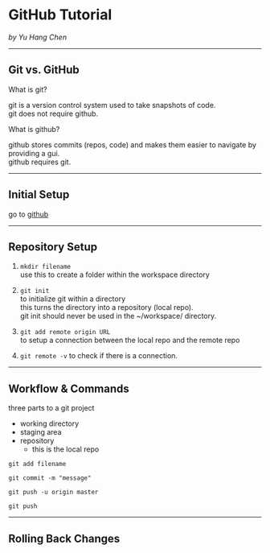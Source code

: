 # GitHub Tutorial

_by Yu Hang Chen_

---
## Git vs. GitHub

What is git?

git is a version control system used to take snapshots of code.  
git does not require github.

What is github?

github stores commits (repos, code) and makes them easier to navigate by providing a gui.  
github requires git.

---
## Initial Setup

go to [github](github.com)

---
## Repository Setup

1. `mkdir filename`  
use this to create a folder within the workspace directory

2. `git init`  
to initialize git within a directory  
this turns the directory into a repository (local repo).  
git init should never be used in the ~/workspace/ directory.

3. `git add remote origin URL`  
to setup a connection between the local repo and the remote repo  

4. `git remote -v` 
to check if there is a connection.


---
## Workflow & Commands

three parts to a git project

* working directory  
* staging area  
* repository
    * this is the local repo

`git add filename`

`git commit -m "message"`

`git push -u origin master`

`git push`

---
## Rolling Back Changes